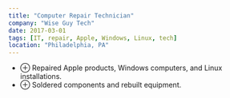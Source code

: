 ```yaml
---
title: "Computer Repair Technician"
company: "Wise Guy Tech"
date: 2017-03-01
tags: [IT, repair, Apple, Windows, Linux, tech]
location: "Philadelphia, PA"
---
```


- <span class="text-gray-500">&#8853;</span> Repaired Apple products, Windows computers, and Linux installations.
- <span class="text-gray-500">&#8853;</span> Soldered components and rebuilt equipment.